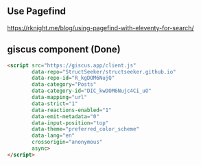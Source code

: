 ## Use Pagefind
https://rknight.me/blog/using-pagefind-with-eleventy-for-search/


## giscus component (Done)

```html
<script src="https://giscus.app/client.js"
        data-repo="StructSeeker/structseeker.github.io"
        data-repo-id="R_kgDOM6NujQ"
        data-category="Posts"
        data-category-id="DIC_kwDOM6Nujc4Ci_uO"
        data-mapping="url"
        data-strict="1"
        data-reactions-enabled="1"
        data-emit-metadata="0"
        data-input-position="top"
        data-theme="preferred_color_scheme"
        data-lang="en"
        crossorigin="anonymous"
        async>
</script>
```